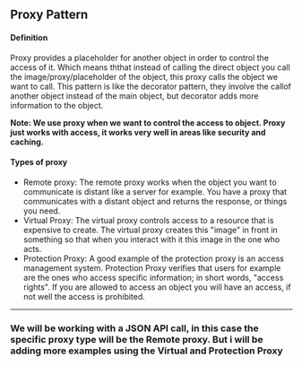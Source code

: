<h2>Proxy Pattern</h2>

<h4>Definition</h4>
<p>
  Proxy provides a placeholder for another object in order to control the access of it. Which means ththat instead of calling the direct object you call the image/proxy/placeholder of the object, this proxy calls the object we want to call. This pattern is like the decorator pattern, they involve the callof another object instead of the main object, but decorator adds more information to the object.
</p>

<p>
  <b>
  Note: We use proxy when we want to control the access to object. Proxy just works with access, it works very well in areas like security and caching.
  </b>
<p>

<h4>Types of proxy</h4>
<ul>
  <li>
      Remote proxy: The remote proxy works when the object you want to communicate is distant
      like a server for example. You have a proxy that communicates with a distant object and returns the response, or things you need. 
  </li>

  <li>
      Virtual Proxy: The virtual proxy controls access to a resource that is expensive to create. The virtual proxy creates this "image" in front in something so that when you interact with it this 	  image in the one who acts. 	 
  </li>

  <li>
      Protection Proxy: A good example of the protection proxy is an access management system. 
      Protection Proxy verifies that users for example are the ones who access specific information; 
      in short words, "access rights". If you are allowed to access an object you will have an access,
      if not well the access is prohibited.
  </li>
</ul>
<hr>

<h3>
   We will be working with a JSON API call, in this case the specific proxy type will be the Remote proxy. But i will be adding more examples using the Virtual and Protection Proxy
</h3>
